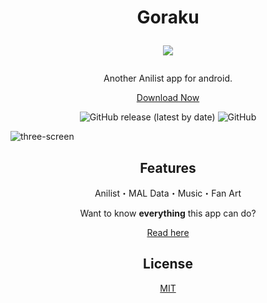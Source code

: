 <h1 align="center">
  Goraku
  <p align="center">
    <a href="https://ko-fi.com/C0C7C2AUX">
      <img src="https://ko-fi.com/img/githubbutton_sm.svg" align="center" />
    </a>
  <p>
</h1>

<p align="center">
  Another Anilist app for android.
</p>
<a href="https://github.com/SmashinFries/Goraku/releases">
  <p align="center">
    Download Now
  </p>
</a>
<div align="center">
  <img alt="GitHub release (latest by date)" src="https://img.shields.io/github/v/release/smashinfries/goraku?style=for-the-badge">
  <img alt="GitHub" src="https://img.shields.io/github/license/smashinfries/goraku?style=for-the-badge">
</div>

![three-screen](https://user-images.githubusercontent.com/23146338/163063958-36931ab8-a017-47e2-9703-9912969550a2.png)

<div align="center">
  <h2>Features</h2>
  <p>Anilist・MAL Data・Music・Fan Art</p>
  <p>Want to know <b>everything</b> this app can do?</p>
  <a href="https://github.com/SmashinFries/Goraku/blob/master/FEATURES.md">Read here</a>
</div>

<div align="center">
  <h2>License</h2>
  <a href="https://github.com/SmashinFries/Goraku/blob/master/LICENSE">MIT</a>
</div>

